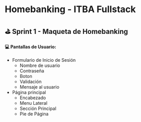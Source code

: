# Homebanking - ITBA Fullstack

## ⛳ Sprint 1 - Maqueta de Homebanking

#### 💻 Pantallas de Usuario:
  - Formulario de Inicio de Sesión
    - Nombre de usuario
    - Contraseña
    - Boton
    - Validación
    - Mensaje al usuario
  - Página principal
    - Encabezado
    - Menu Lateral
    - Sección Principal
    - Pie de Página
